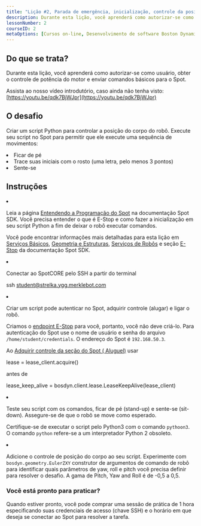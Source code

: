 ```yaml
---
title: "Lição #2, Parada de emergência, inicialização, controle da posição do corpo"
description: Durante esta lição, você aprenderá como autorizar-se como usuário, obter o controle de potência do motor e enviar comandos básicos para o Spot.
lessonNumber: 2
courseID: 2
metaOptions: [Cursos on-line, Desenvolvimento de software Boston Dynamics Spot]
---
```


<section class="container__reg">

## Do que se trata?

Durante esta lição, você aprenderá como autorizar-se como usuário, obter o controle de potência do motor e enviar comandos básicos para o Spot.

Assista ao nosso vídeo introdutório, caso ainda não tenha visto: [https://youtu.be/qdk7BjWJpr](https://youtu.be/qdk7BjWJpr)

</section>


<section class="container__reg">

## O desafio

Criar um script Python para controlar a posição do corpo do robô. Execute seu script no Spot para permitir que ele execute uma sequência de movimentos:

<List type="numbers">
<li>Ficar de pé</li>
<li>Trace suas iniciais com o rosto (uma letra, pelo menos 3 pontos)</li>
<li>Sente-se</li>
</List>

</section>

<section class="container__reg">

## Instruções

<List type="numbers">

<li>

Leia a página [Entendendo a Programação do Spot](https://dev.bostondynamics.com/docs/python/understanding_spot_programming) na documentação Spot SDK. Você precisa entender o que é E-Stop e como fazer a inicialização em seu script Python a fim de deixar o robô executar comandos.

Você pode encontrar informações mais detalhadas para esta lição em [Serviços Básicos](https://dev.bostondynamics.com/docs/concepts/base_services), [Geometria e Estruturas](https://dev.bostondynamics.com/docs/concepts/geometry_and_frames), [Serviços de Robôs](https://dev.bostondynamics.com/docs/concepts/robot_services) e seção [E-Stop](https://dev.bostondynamics.com/docs/concepts/estop_service) da documentação Spot SDK.

</li>

<li>

Conectar ao SpotCORE pelo SSH a partir do terminal

<lessonCodeWrapper language="bash">ssh student@strelka.ygg.merklebot.com</lessonCodeWrapper>

</li>

<li>

Criar um script pode autenticar no Spot, adquirir controle (alugar) e ligar o robô.

Criamos o [endpoint E-Stop](https://dev.bostondynamics.com/python/examples/estop/readme) para você, portanto, você não deve criá-lo. Para autenticação do Spot use o nome de usuário e senha do arquivo <code>/home/student/credentials</code>. O endereço do Spot é <code>192.168.50.3</code>.

Ao [Adquirir controle da seção do Spot ( Aluguel)](https://dev.bostondynamics.com/docs/python/understanding_spot_programming#taking-ownership-of-spot-leases) usar

<lessonCodeWrapper language="python">lease = lease_client.acquire()</lessonCodeWrapper>

antes de

<lessonCodeWrapper language="python" codeClass="big-code">lease_keep_alive = bosdyn.client.lease.LeaseKeepAlive(lease_client)</lessonCodeWrapper>

</li>

<li>

Teste seu script com os comandos, ficar de pé (stand-up) e sente-se (sit-down). Assegure-se de que o robô se move como esperado.

Certifique-se de executar o script pelo Python3 com o comando <code>pythoon3</code>. O comando <code>python</code> refere-se a um interpretador Python 2 obsoleto.

</li>

<li>

Adicione o controle de posição do corpo ao seu script. Experimente com <code>bosdyn.geometry.EulerZXY</code> construtor de argumentos de comando de robô para identificar quais parâmetros de yaw, roll e pitch você precisa definir para resolver o desafio. A gama de Pitch, Yaw and Roll é de -0,5 a 0,5.

</li>

</List>
</section>

<section class="container__reg">

### Você está pronto para praticar?

Quando estiver pronto, você pode comprar uma sessão de prática de 1 hora especificando suas credenciais de acesso (chave SSH) e o horário em que deseja se conectar ao Spot para resolver a tarefa.

##### <LessonButtonLink src="https://dapp.spot-sdk.education/#/checkout" text="Alugue uma vaga" />

</section>